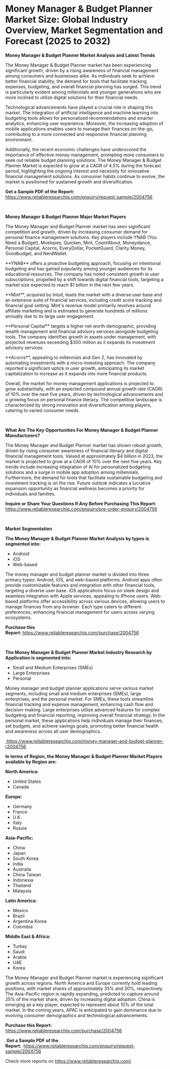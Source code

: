 <p><h1>Money Manager & Budget Planner Market Size: Global Industry Overview, Market Segmentation and Forecast (2025 to 2032)</h1></p><p><strong>Money Manager & Budget Planner Market Analysis and Latest Trends</strong></p>
<p><p>The Money Manager & Budget Planner market has been experiencing significant growth, driven by a rising awareness of financial management among consumers and businesses alike. As individuals seek to achieve better financial stability, the demand for tools that facilitate tracking expenses, budgeting, and overall financial planning has surged. This trend is particularly evident among millennials and younger generations who are more inclined to utilize digital solutions for their financial needs.</p><p>Technological advancements have played a crucial role in shaping this market. The integration of artificial intelligence and machine learning into budgeting tools allows for personalized recommendations and smarter analytics, enhancing user experience. Moreover, the increasing adoption of mobile applications enables users to manage their finances on-the-go, contributing to a more connected and responsive financial planning environment.</p><p>Additionally, the recent economic challenges have underscored the importance of effective money management, prompting more consumers to seek out reliable budget planning solutions. The Money Manager & Budget Planner Market is expected to grow at a CAGR of 4.5% during the forecast period, highlighting the ongoing interest and necessity for innovative financial management solutions. As consumer habits continue to evolve, the market is positioned for sustained growth and diversification.</p></p>
<p><strong>Get a Sample PDF of the Report:&nbsp;</strong> <a href="https://www.reliableresearchiq.com/enquiry/request-sample/2004756?utm_campaign=3128&utm_medium=2&utm_source=Github&utm_content=ia&utm_term=29032025&utm_id=money-manager-budget-planner">https://www.reliableresearchiq.com/enquiry/request-sample/2004756</a></p>
<p>&nbsp;</p>
<p><strong>Money Manager & Budget Planner Major Market Players</strong></p>
<p><p>The Money Manager and Budget Planner market has seen significant competition and growth, driven by increasing consumer demand for personal finance management solutions. Key players include YNAB (You Need a Budget), Mvelopes, Quicken, Mint, CountAbout, Moneydance, Personal Capital, Acorns, EveryDollar, PocketGuard, Clarity Money, Goodbudget, and NerdWallet.</p><p>**YNAB** offers a proactive budgeting approach, focusing on intentional budgeting and has gained popularity among younger audiences for its educational resources. The company has noted consistent growth in user subscriptions, propelled by a shift towards digital financial tools, targeting a market size expected to reach $1 billion in the next few years.</p><p>**Mint**, acquired by Intuit, leads the market with a diverse user base and an extensive suite of financial services, including credit score tracking and financial goal setting. Mint's revenue model primarily revolves around affiliate marketing and is estimated to generate hundreds of millions annually due to its large user engagement.</p><p>**Personal Capital** targets a higher net worth demographic, providing wealth management and financial advisory services alongside budgeting tools. The company identifies growth in assets under management, with projected revenues exceeding $300 million as it expands its investment advisory services.</p><p>**Acorns**, appealing to millennials and Gen Z, has innovated by automating investments with a micro-investing approach. The company reported a significant uptick in user growth, anticipating its market capitalization to increase as it expands into more financial products.</p><p>Overall, the market for money management applications is projected to grow substantially, with an expected compound annual growth rate (CAGR) of 10% over the next five years, driven by technological advancements and a growing focus on personal finance literacy. The competitive landscape is characterized by strong innovation and diversification among players, catering to varied consumer needs.</p></p>
<p>&nbsp;</p>
<p><strong>What Are The Key Opportunities For Money Manager & Budget Planner Manufacturers?</strong></p>
<p><p>The Money Manager and Budget Planner market has shown robust growth, driven by rising consumer awareness of financial literacy and digital financial management tools. Valued at approximately $4 billion in 2023, the market is projected to grow at a CAGR of 10% over the next five years. Key trends include increasing integration of AI for personalized budgeting solutions and a surge in mobile app adoption among millennials. Furthermore, the demand for tools that facilitate sustainable budgeting and investment tracking is on the rise. Future outlook indicates a lucrative expansion opportunity as financial wellness becomes a priority for individuals and families.</p></p>
<p><strong>Inquire or Share Your Questions If Any Before Purchasing This Report:</strong> <a href="https://www.reliableresearchiq.com/enquiry/pre-order-enquiry/2004756?utm_campaign=3128&utm_medium=2&utm_source=Github&utm_content=ia&utm_term=29032025&utm_id=money-manager-budget-planner">https://www.reliableresearchiq.com/enquiry/pre-order-enquiry/2004756</a></p>
<p>&nbsp;</p>
<p><strong>Market Segmentation</strong></p>
<p><strong>The Money Manager & Budget Planner Market Analysis by types is segmented into:</strong></p>
<p><ul><li>Android</li><li>iOS</li><li>Web-based</li></ul></p>
<p><p>The money manager and budget planner market is divided into three primary types: Android, iOS, and web-based platforms. Android apps often provide customizable features and integration with other financial tools, targeting a diverse user base. iOS applications focus on sleek design and seamless integration with Apple services, appealing to iPhone users. Web-based platforms offer accessibility across various devices, allowing users to manage finances from any browser. Each type caters to different preferences, enhancing financial management for users across varying ecosystems.</p></p>
<p><strong>Purchase this Report:&nbsp;</strong><a href="https://www.reliableresearchiq.com/purchase/2004756?utm_campaign=3128&utm_medium=2&utm_source=Github&utm_content=ia&utm_term=29032025&utm_id=money-manager-budget-planner">https://www.reliableresearchiq.com/purchase/2004756</a></p>
<p>&nbsp;</p>
<p><strong>The Money Manager & Budget Planner Market Industry Research by Application is segmented into:</strong></p>
<p><ul><li>Small and Medium Enterprises (SMEs)</li><li>Large Enterprises</li><li>Personal</li></ul></p>
<p><p>Money manager and budget planner applications serve various market segments, including small and medium enterprises (SMEs), large enterprises, and the personal market. For SMEs, these tools streamline financial tracking and expense management, enhancing cash flow and decision-making. Large enterprises utilize advanced features for complex budgeting and financial reporting, improving overall financial strategy. In the personal market, these applications help individuals manage their finances, set budgets, and achieve savings goals, promoting better financial health and awareness across all user demographics.</p></p>
<p><a href="https://www.reliableresearchiq.com/money-manager-and-budget-planner-r2004756?utm_campaign=3128&utm_medium=2&utm_source=Github&utm_content=ia&utm_term=29032025&utm_id=money-manager-budget-planner">&nbsp;https://www.reliableresearchiq.com/money-manager-and-budget-planner-r2004756</a></p>
<p><strong>In terms of Region, the Money Manager & Budget Planner Market Players available by Region are:</strong></p>
<p>
    <p> <strong> North America: </strong>
        <ul>
            <li>United States</li>
            <li>Canada</li>
        </ul>
        </p> 
    <p> <strong> Europe: </strong>
        <ul>
            <li>Germany</li>
            <li>France</li>
            <li>U.K.</li>
            <li>Italy</li>
            <li>Russia</li>
        </ul>
        </p> 
    <p> <strong> Asia-Pacific: </strong>
        <ul>
            <li>China</li>
            <li>Japan</li>
            <li>South Korea</li>
            <li>India</li>
            <li>Australia</li>
            <li>China Taiwan</li>
            <li>Indonesia</li>
            <li>Thailand</li>
            <li>Malaysia</li>
        </ul>
        </p> 
    <p> <strong> Latin America: </strong>
        <ul>
            <li>Mexico</li>
            <li>Brazil</li>
            <li>Argentina Korea</li>
            <li>Colombia</li>
        </ul>
        </p> 
    <p> <strong> Middle East & Africa: </strong>
        <ul>
            <li>Turkey</li>
            <li>Saudi</li>
            <li>Arabia</li>
            <li>UAE</li>
            <li>Korea</li>
        </ul>
    </p>
    </p>
<p><p>The Money Manager and Budget Planner market is experiencing significant growth across regions. North America and Europe currently hold leading positions, with market shares of approximately 35% and 30%, respectively. The Asia-Pacific region is rapidly expanding, predicted to capture around 25% of the market share, driven by increasing digital adoption. China is emerging as a key player, expected to represent about 10% of the total market. In the coming years, APAC is anticipated to gain dominance due to evolving consumer demographics and technological advancements.</p></p>
<p><strong>Purchase this Report: </strong><a href="https://www.reliableresearchiq.com/purchase/2004756?utm_campaign=3128&utm_medium=2&utm_source=Github&utm_content=ia&utm_term=29032025&utm_id=money-manager-budget-planner">https://www.reliableresearchiq.com/purchase/2004756</a></p>
<p>&nbsp;<strong>Get a Sample PDF of the Report:&nbsp;&nbsp;</strong><a href="https://www.reliableresearchiq.com/enquiry/request-sample/2004756?utm_campaign=3128&utm_medium=2&utm_source=Github&utm_content=ia&utm_term=29032025&utm_id=money-manager-budget-planner">https://www.reliableresearchiq.com/enquiry/request-sample/2004756</a></p>
<p><strong></strong></p>
<p>Check more reports on <a href="https://www.reliableresearchiq.com/?utm_campaign=3128&utm_medium=2&utm_source=Github&utm_content=ia&utm_term=29032025&utm_id=money-manager-budget-planner">https://www.reliableresearchiq.com/</a></p>